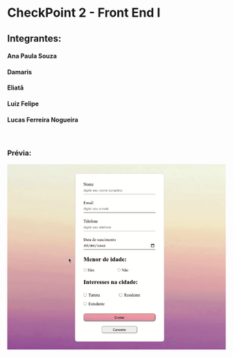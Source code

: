 # CheckPoint 2 - Front End I

## Integrantes: 

#### Ana Paula Souza

#### Damaris

#### Eliatã

#### Luiz Felipe

#### Lucas Ferreira Nogueira 

<br/>

### Prévia:

![previa](./imgs/testeForm.gif)